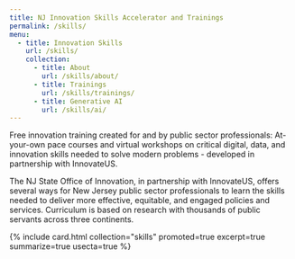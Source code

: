 ```yaml
---
title: NJ Innovation Skills Accelerator and Trainings
permalink: /skills/
menu:
  - title: Innovation Skills
    url: /skills/
    collection:
      - title: About
        url: /skills/about/
      - title: Trainings
        url: /skills/trainings/
      - title: Generative AI
        url: /skills/ai/
---
```


<p class="usa-intro">
Free innovation training created for and by public sector professionals: At-your-own pace courses and virtual workshops on critical digital, data, and innovation skills needed to solve modern problems - developed in partnership with InnovateUS.
</p>

The NJ State Office of Innovation, in partnership with InnovateUS, offers several ways for New Jersey public sector professionals to learn the skills needed to deliver more effective, equitable, and engaged policies and services. Curriculum is based on research with thousands of public servants across three continents.

{% include card.html collection="skills" promoted=true excerpt=true summarize=true usecta=true %}

